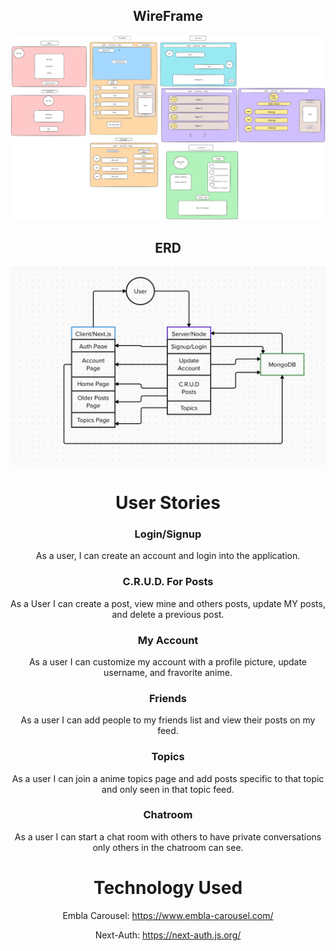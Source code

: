 <div style="text-align: center;">

## WireFrame

![Alt text](anime-blog.png)

## ERD

![Alt text](Anime-blog-EDR.png)

# User Stories

### Login/Signup

As a user, I can create an account and login into the application.

### C.R.U.D. For Posts

As a User I can create a post, view mine and others posts, update MY posts, and delete a previous post.

### My Account

As a user I can customize my account with a profile picture, update username, and fravorite anime.

### Friends

As a user I can add people to my friends list and view their posts on my feed.

### Topics

As a user I can join a anime topics page and add posts specific to that topic and only seen in that topic feed.

### Chatroom

As a user I can start a chat room with others to have private conversations only others in the chatroom can see.

# Technology Used

Embla Carousel: https://www.embla-carousel.com/

Next-Auth: https://next-auth.js.org/

</div>
